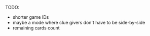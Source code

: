 TODO:
 - shorter game IDs
 - maybe a mode where clue givers don't have to be side-by-side
 - remaining cards count
